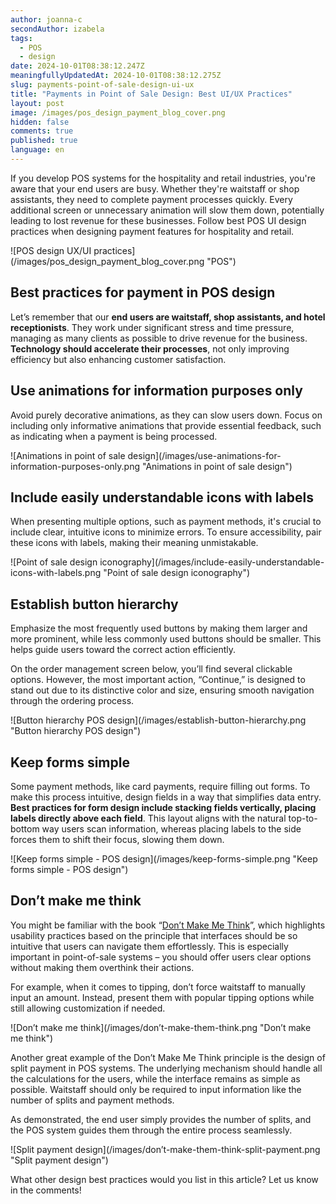 ```yaml
---
author: joanna-c
secondAuthor: izabela
tags:
  - POS
  - design
date: 2024-10-01T08:38:12.247Z
meaningfullyUpdatedAt: 2024-10-01T08:38:12.275Z
slug: payments-point-of-sale-design-ui-ux
title: "Payments in Point of Sale Design: Best UI/UX Practices"
layout: post
image: /images/pos_design_payment_blog_cover.png
hidden: false
comments: true
published: true
language: en
---
```

If you develop POS systems for the hospitality and retail industries, you're aware that your end users are busy. Whether they're waitstaff or shop assistants, they need to complete payment processes quickly. Every additional screen or unnecessary animation will slow them down, potentially leading to lost revenue for these businesses. Follow best POS UI design practices when designing payment features for hospitality and retail.

<div className="image">![POS design UX/UI practices](/images/pos_design_payment_blog_cover.png "POS")</div>

## Best practices for payment in POS design

Let’s remember that our **end users are waitstaff, shop assistants, and hotel receptionists**. They work under significant stress and time pressure, managing as many clients as possible to drive revenue for the business. **Technology should accelerate their processes**, not only improving efficiency but also enhancing customer satisfaction.

## Use animations for information purposes only

Avoid purely decorative animations, as they can slow users down. Focus on including only informative animations that provide essential feedback, such as indicating when a payment is being processed.

<div className="image">![Animations in point of sale design](/images/use-animations-for-information-purposes-only.png "Animations in point of sale design")</div>

## Include easily understandable icons with labels

When presenting multiple options, such as payment methods, it's crucial to include clear, intuitive icons to minimize errors. To ensure accessibility, pair these icons with labels, making their meaning unmistakable.

<div className="image">![Point of sale design iconography](/images/include-easily-understandable-icons-with-labels.png "Point of sale design iconography")</div>

## Establish button hierarchy

Emphasize the most frequently used buttons by making them larger and more prominent, while less commonly used buttons should be smaller. This helps guide users toward the correct action efficiently.

On the order management screen below, you’ll find several clickable options. However, the most important action, “Continue,” is designed to stand out due to its distinctive color and size, ensuring smooth navigation through the ordering process.

<div className="image">![Button hierarchy POS design](/images/establish-button-hierarchy.png "Button hierarchy POS design")</div>

## Keep forms simple

Some payment methods, like card payments, require filling out forms. To make this process intuitive, design fields in a way that simplifies data entry. **Best practices for form design include stacking fields vertically, placing labels directly above each field**. This layout aligns with the natural top-to-bottom way users scan information, whereas placing labels to the side forces them to shift their focus, slowing them down.

<div className="image">![Keep forms simple - POS design](/images/keep-forms-simple.png "Keep forms simple - POS design")</div>

## Don’t make me think

You might be familiar with the book “[Don’t Make Me Think](blog/5-web-development-rules-from-dont-make-me-think-book/)”, which highlights usability practices based on the principle that interfaces should be so intuitive that users can navigate them effortlessly. This is especially important in point-of-sale systems – you should offer users clear options without making them overthink their actions.

For example, when it comes to tipping, don’t force waitstaff to manually input an amount. Instead, present them with popular tipping options while still allowing customization if needed.

<div className="image">![Don’t make me think](/images/don’t-make-them-think.png "Don’t make me think")</div>

Another great example of the Don’t Make Me Think principle is the design of split payment in POS systems. The underlying mechanism should handle all the calculations for the users, while the interface remains as simple as possible. Waitstaff should only be required to input information like the number of splits and payment methods.

As demonstrated, the end user simply provides the number of splits, and the POS system guides them through the entire process seamlessly.

<div className="image">![Split payment design](/images/don’t-make-them-think-split-payment.png "Split payment design")</div>

What other design best practices would you list in this article? Let us know in the comments!